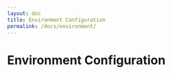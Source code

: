```yaml
---
layout: doc
title: Environment Configuration
permalink: /docs/environment/
---
```


Environment Configuration
=========================